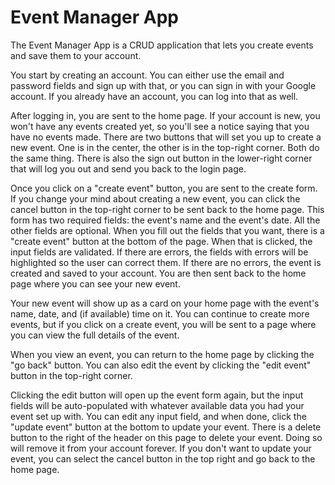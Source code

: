 # Event Manager App

The Event Manager App is a CRUD application that lets you create events and save them to your account.

You start by creating an account. You can either use the email and password fields and sign up with that, or you can sign in with your Google account. If you already have an account, you can log into that as well.

After logging in, you are sent to the home page. If your account is new, you won't have any events created yet, so you'll see a notice saying that you have no events made. There are two buttons that will set you up to create a new event. One is in the center, the other is in the top-right corner. Both do the same thing. There is also the sign out button in the lower-right corner that will log you out and send you back to the login page.

Once you click on a "create event" button, you are sent to the create form. If you change your mind about creating a new event, you can click the cancel button in the top-right corner to be sent back to the home page. This form has two required fields: the event's name and the event's date. All the other fields are optional. When you fill out the fields that you want, there is a "create event" button at the bottom of the page. When that is clicked, the input fields are validated. If there are errors, the fields with errors will be highlighted so the user can correct them. If there are no errors, the event is created and saved to your account. You are then sent back to the home page where you can see your new event.

Your new event will show up as a card on your home page with the event's name, date, and (if available) time on it. You can continue to create more events, but if you click on a create event, you will be sent to a page where you can view the full details of the event.

When you view an event, you can return to the home page by clicking the "go back" button. You can also edit the event by clicking the "edit event" button in the top-right corner.

Clicking the edit button will open up the event form again, but the input fields will be auto-populated with whatever available data you had your event set up with. You can edit any input field, and when done, click the "update event" button at the bottom to update your event. There is a delete button to the right of the header on this page to delete your event. Doing so will remove it from your account forever. If you don't want to update your event, you can select the cancel button in the top right and go back to the home page.
